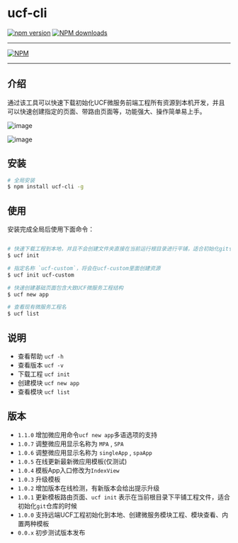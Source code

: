 # ucf-cli

[![npm version](https://img.shields.io/npm/v/ucf-cli.svg)](https://www.npmjs.com/package/ucf-cli)
[![NPM downloads](http://img.shields.io/npm/dt/ucf-cli.svg?style=flat)](https://npmjs.org/package/ucf-cli)

---

[![NPM](https://nodei.co/npm/ucf-cli.png)](https://nodei.co/npm/ucf-cli/)

---

## 介绍

通过该工具可以快速下载初始化UCF微服务前端工程所有资源到本机开发，并且可以快速创建指定的页面、带路由页面等，功能强大、操作简单易上手。

![image](http://iuap-design-cdn.oss-cn-beijing.aliyuncs.com/static/uba/gui/img/ucf-cli.gif)

![image](http://iuap-design-cdn.oss-cn-beijing.aliyuncs.com/static/uba/gui/img/ucf-cli-err.png)


## 安装


```bash
# 全局安装
$ npm install ucf-cli -g
```

## 使用

安装完成全局后使用下面命令：

```bash

# 快速下载工程到本地，并且不会创建文件夹直接在当前运行根目录进行平铺，适合初始化git仓库使用
$ ucf init

# 指定名称 `ucf-custom`，将会在ucf-custom里面创建资源
$ ucf init ucf-custom

# 快速创建基础页面包含大致UCF微服务工程结构
$ ucf new app

# 查看现有微服务工程名
$ ucf list

```

## 说明

- 查看帮助 `ucf -h`
- 查看版本 `ucf -v`
- 下载工程 `ucf init`
- 创建模块 `ucf new app`
- 查看模块 `ucf list`



## 版本

- `1.1.0` 增加微应用命令`ucf new app`多语选项的支持
- `1.0.7` 调整微应用显示名称为 `MPA` , `SPA`
- `1.0.6` 调整微应用显示名称为 `singleApp` , `spaApp`
- `1.0.5` 在线更新最新微应用模板(仅测试)
- `1.0.4` 模板App入口修改为`IndexView`
- `1.0.3` 升级模板
- `1.0.2` 增加版本在线检测，有新版本会给出提示升级
- `1.0.1` 更新模板路由页面、`ucf init` 表示在当前根目录下平铺工程文件，适合初始化`git`仓库的时候
- `1.0.0` 支持远端UCF工程初始化到本地、创建微服务模块工程、模块查看、内置两种模板
- `0.0.x` 初步测试版本发布